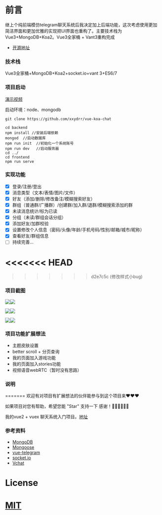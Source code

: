 # 前言


继上个纯前端模仿telegram聊天系统后我决定加上后端功能，这次考虑使用更加简洁界面和更加优雅的实现把UI界面也重构了。主要技术栈为Vue3+MongoDB+Koa2。Vue3全家桶 + Vant3重构完成

- [开源地址](https://github.com/xxydrr/vue-koa-chat)

### 技术栈

Vue3全家桶+MongoDB+Koa2+socket.io+vant 3+ES6/7

### 项目启动

[演示视频](https://www.bilibili.com/video/BV1bp4y147S5/)

启动环境：node、mongodb

```
git clone https://github.com/xxydrr/vue-koa-chat 

cd backend
npm install //安装后端依赖
mongod  //启动数据库
npm run init  //初始化一个系统账号
npm run dev   //启动服务器
cd ../
cd frontend   
npm run serve 
```

### 

### 实现功能

- [x] 登录/注册/登出
- [x] 消息类型（文本/表情/图片/文件）
- [x] 好友（添加/删除/修改备注/模糊搜索好友）
- [x] 群组（普通群/广播群）/创建群/加入群/退群/模糊搜索添加的群
- [x] 未读消息统计/标为已读
- [x] 分组（未读/群组会话分组）
- [x] 添加好友/加群校验
- [x] 设置修改个人信息（密码/头像/年龄/手机号码/性别/邮箱/城市/昵称）
- [x] 查看好友/群组信息
- [ ] 持续完善...

<<<<<<< HEAD
=======

>>>>>>> d2e7c5c (修改样式小bug)

### 项目截图

![](https://cdn.jsdelivr.net/gh/xxydrr/my_pic/img/20210505134601.png)![](https://cdn.jsdelivr.net/gh/xxydrr/my_pic/img/20210505134615.png)



![](https://cdn.jsdelivr.net/gh/xxydrr/my_pic/img/20210505134603.png)![](https://cdn.jsdelivr.net/gh/xxydrr/my_pic/img/20210505134602.png)

![](https://cdn.jsdelivr.net/gh/xxydrr/my_pic/img/20210505134617.png)![](https://cdn.jsdelivr.net/gh/xxydrr/my_pic/img/20210505134604.png)

### 项目功能扩展想法

-  主题皮肤设置
- better scroll + 分页查询
- 我的页面加入游戏功能
- 我的页面加入stories功能
- 视频语音webRTC（暂时没有思路）


### 说明

=======
欢迎有对项目有扩展想法的伙伴能参与到这个项目来❤️❤️❤️

如果项目对您有帮助，希望您能 "Star" 支持一下 感谢！🌹🌹🌹🌹🌹🌹

我的vue2 + vuex 聊天系统入门项目。[地址](https://github.com/xxydrr/vue-telegram)


### 参考资料

-  [MongoDB](https://docs.mongodb.com/manual/reference/)
- [Mongoose](https://mongoosejs.com/docs/guide.html)
- [vue-telegram](https://github.com/xxydrr/vue-telegram)
- [socket.io](https://www.w3cschool.cn/socket/socket-buvk2eib.html)
- [Vchat](https://github.com/wuyawei/Vchat)


# License

[MIT](https://github.com/xxydrr/vue-koa-vue/blob/main/LICENSE)
=======